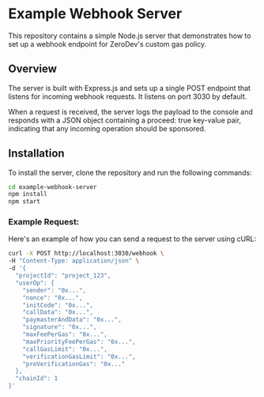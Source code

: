 # Example Webhook Server
This repository contains a simple Node.js server that demonstrates how to set up a webhook endpoint for ZeroDev's custom gas policy.

## Overview

The server is built with Express.js and sets up a single POST endpoint that listens for incoming webhook requests. It listens on port 3030 by default.

When a request is received, the server logs the payload to the console and responds with a JSON object containing a proceed: true key-value pair, indicating that any incoming operation should be sponsored.

## Installation

To install the server, clone the repository and run the following commands:

```bash
cd example-webhook-server
npm install
npm start
```

### Example Request:
Here's an example of how you can send a request to the server using cURL:

```bash
curl -X POST http://localhost:3030/webhook \
-H "Content-Type: application/json" \
-d '{
  "projectId": "project_123",
  "userOp": {
    "sender": "0x...",
    "nonce": "0x...",
    "initCode": "0x...",
    "callData": "0x...",
    "paymasterAndData": "0x...",
    "signature": "0x...",
    "maxFeePerGas": "0x...",
    "maxPriorityFeePerGas": "0x...",
    "callGasLimit": "0x...",
    "verificationGasLimit": "0x...",
    "preVerificationGas": "0x..."
  },
  "chainId": 1
}'
```